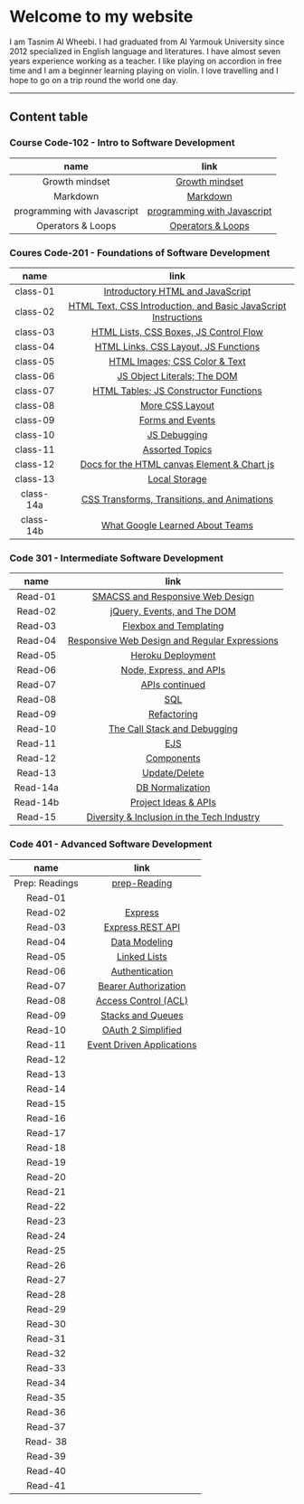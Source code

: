 # Welcome to my website
I am Tasnim Al Wheebi. I had graduated from Al Yarmouk University since 2012 specialized in English language and literatures. I have almost seven years experience working as a  teacher. I like playing on accordion in free time and I am a beginner learning playing on violin. I love travelling and I hope to go on a trip round the world one day.
 ***
 ## Content table

### Course Code-102 - Intro to Software Development

| name | link |
| :---:| :---:|
| Growth mindset | [Growth mindset](https://tasnimwheebi.github.io/Reading-Notes/102/growthminset) |
| Markdown | [Markdown](https://tasnimwheebi.github.io/Reading-Notes/102/markdown)
| programming with Javascript | [programming with Javascript ](https://tasnimwheebi.github.io/Reading-Notes/102/javascript)
| Operators & Loops | [Operators & Loops](https://tasnimwheebi.github.io/Reading-Notes/102/loops)

### Coures Code-201 - Foundations of Software Development

| name | link |
| :---:| :---:|
| class-01 | [Introductory HTML and JavaScript](https://tasnimwheebi.github.io/Reading-Notes/code-201/class-01) |
| class-02 | [ HTML Text, CSS Introduction, and Basic JavaScript Instructions](https://tasnimwheebi.github.io/Reading-Notes/code-201/class-02) 
| class-03 | [HTML Lists, CSS Boxes, JS Control Flow](https://tasnimwheebi.github.io/Reading-Notes/code-201/class-03) 
| class-04| [HTML Links, CSS Layout, JS Functions](https://tasnimwheebi.github.io/Reading-Notes/code-201/class-04)
| class-05| [ HTML Images; CSS Color & Text](https://tasnimwheebi.github.io/Reading-Notes/code-201/class-05)
| class-06| [JS Object Literals; The DOM ](https://tasnimwheebi.github.io/Reading-Notes/code-201/class-06)
| class-07| [HTML Tables; JS Constructor Functions](https://tasnimwheebi.github.io/Reading-Notes/code-201/class-07)
| class-08| [More CSS Layout](https://tasnimwheebi.github.io/Reading-Notes/code-201/class-08)
| class-09| [Forms and Events](https://tasnimwheebi.github.io/Reading-Notes/code-201/class-09)
| class-10| [JS Debugging](https://tasnimwheebi.github.io/Reading-Notes/code-201/class-10)
| class-11| [Assorted Topics](https://tasnimwheebi.github.io/Reading-Notes/code-201/class-11)
| class-12| [Docs for the HTML canvas Element & Chart js](https://tasnimwheebi.github.io/Reading-Notes/code-201/class-12)
| class-13| [Local Storage](https://tasnimwheebi.github.io/Reading-Notes/code-201/read-13)
| class-14a| [CSS Transforms, Transitions, and Animations ](https://tasnimwheebi.github.io/Reading-Notes/code-201/class-14a)
| class-14b| [What Google Learned About Teams](https://tasnimwheebi.github.io/Reading-Notes/code-201/class-14b)

### Code 301 - Intermediate Software Development

| name | link |
| :---:| :---:|
| Read-01 | [SMACSS and Responsive Web Design](https://tasnimwheebi.github.io/Reading-Notes/code-301/read-01) |
| Read-02 | [jQuery, Events, and The DOM](https://tasnimwheebi.github.io/Reading-Notes/code-301/read-02) 
| Read-03 | [Flexbox and Templating](https://tasnimwheebi.github.io/Reading-Notes/code-301/read-03) 
| Read-04| [Responsive Web Design and Regular Expressions](https://tasnimwheebi.github.io/Reading-Notes/code-301/read-04)
| Read-05| [Heroku Deployment](https://tasnimwheebi.github.io/Reading-Notes/code-301/read-05)
| Read-06| [Node, Express, and APIs](https://tasnimwheebi.github.io/Reading-Notes/code-301/read-06)
| Read-07| [ APIs continued](https://tasnimwheebi.github.io/Reading-Notes/code-301/read-07)
| Read-08| [SQL](https://tasnimwheebi.github.io/Reading-Notes/code-301/read-08)
| Read-09| [Refactoring](https://tasnimwheebi.github.io/Reading-Notes/code-301/read-09)
| Read-10| [The Call Stack and Debugging](https://tasnimwheebi.github.io/Reading-Notes/code-301/read-10)
| Read-11| [ EJS](https://tasnimwheebi.github.io/Reading-Notes/code-301/read-11)
| Read-12| [Components](https://tasnimwheebi.github.io/Reading-Notes/code-301/read-12)
| Read-13| [Update/Delete](https://tasnimwheebi.github.io/Reading-Notes/code-301/read-13)
| Read-14a| [DB Normalization](https://tasnimwheebi.github.io/Reading-Notes/code-301/read-14a)
| Read-14b| [Project Ideas & APIs](https://tasnimwheebi.github.io/Reading-Notes/code-301/read-14b)
| Read-15| [Diversity & Inclusion in the Tech Industry](https://tasnimwheebi.github.io/Reading-Notes/code-301/read-15)



### Code 401 - Advanced Software Development

| name | link |
| :---:| :---:|
| Prep: Readings  | [prep-Reading ](https://tasnimwheebi.github.io/Reading-Notes/code-401/pre-read) |
| Read-01 | [](https://tasnimwheebi.github.io/Reading-Notes/code-401/read-01) |
| Read-02 | [Express ](https://tasnimwheebi.github.io/Reading-Notes/code-401/read-02) 
| Read-03 | [Express REST API](https://tasnimwheebi.github.io/Reading-Notes/code-401/read-03) 
| Read-04| [Data Modeling ](https://tasnimwheebi.github.io/Reading-Notes/code-401/read-04)
| Read-05| [Linked Lists](https://tasnimwheebi.github.io/Reading-Notes/code-401/read-05)
| Read-06| [Authentication ](https://tasnimwheebi.github.io/Reading-Notes/code-401/read-06)
| Read-07| [ Bearer Authorization ](https://tasnimwheebi.github.io/Reading-Notes/code-401/read-07)
| Read-08| [Access Control (ACL) ](https://tasnimwheebi.github.io/Reading-Notes/code-401/read-08)
| Read-09| [Stacks and Queues ](https://tasnimwheebi.github.io/Reading-Notes/code-401/read-09)
| Read-10| [OAuth 2 Simplified ](https://tasnimwheebi.github.io/Reading-Notes/code-401/read-10)
| Read-11| [Event Driven Applications](https://tasnimwheebi.github.io/Reading-Notes/code-401/read-11)
| Read-12| [](https://tasnimwheebi.github.io/Reading-Notes/code-401/read-12)
| Read-13| [](https://tasnimwheebi.github.io/Reading-Notes/code-401/read-13)
| Read-14| [](https://tasnimwheebi.github.io/Reading-Notes/code-401/read-14)
| Read-15| [ ](https://tasnimwheebi.github.io/Reading-Notes/code-401/read-15)
| Read-16 | [ ](https://tasnimwheebi.github.io/Reading-Notes/code-401/read-16)
| Read-17 | [ ](https://tasnimwheebi.github.io/Reading-Notes/code-401/read-17)
| Read-18 | [ ](https://tasnimwheebi.github.io/Reading-Notes/code-401/read-18)
| Read-19 | [ ](https://tasnimwheebi.github.io/Reading-Notes/code-401/read-19)
| Read-20 | [ ](https://tasnimwheebi.github.io/Reading-Notes/code-401/read-20)
| Read-21 | [ ](https://tasnimwheebi.github.io/Reading-Notes/code-401/read-21)
| Read-22 | [ ](https://tasnimwheebi.github.io/Reading-Notes/code-401/read-22)
| Read-23 | [ ](https://tasnimwheebi.github.io/Reading-Notes/code-401/read-23)
| Read-24 | [ ](https://tasnimwheebi.github.io/Reading-Notes/code-401/read-24)
| Read-25 | [ ](https://tasnimwheebi.github.io/Reading-Notes/code-401/read-25)
| Read-26 | [ ](https://tasnimwheebi.github.io/Reading-Notes/code-401/read-26)
| Read-27 | [ ](https://tasnimwheebi.github.io/Reading-Notes/code-401/read-27)
| Read-28 | [ ](https://tasnimwheebi.github.io/Reading-Notes/code-401/read-28)
| Read-29 | [ ](https://tasnimwheebi.github.io/Reading-Notes/code-401/read-29)
| Read-30 | [ ](https://tasnimwheebi.github.io/Reading-Notes/code-401/read-30)
| Read-31 | [ ](https://tasnimwheebi.github.io/Reading-Notes/code-401/read-31)
| Read-32 | [ ](https://tasnimwheebi.github.io/Reading-Notes/code-401/read-32)
| Read-33 | [ ](https://tasnimwheebi.github.io/Reading-Notes/code-401/read-33)
| Read-34 | [ ](https://tasnimwheebi.github.io/Reading-Notes/code-401/read-34)
| Read-35 | [ ](https://tasnimwheebi.github.io/Reading-Notes/code-401/read-35)
| Read-36 | [ ](https://tasnimwheebi.github.io/Reading-Notes/code-401/read-36)
| Read-37 | [ ](https://tasnimwheebi.github.io/Reading-Notes/code-401/read-37)
| Read- 38| [ ](https://tasnimwheebi.github.io/Reading-Notes/code-401/read-38)
| Read-39 | [ ](https://tasnimwheebi.github.io/Reading-Notes/code-401/read-39)
| Read-40 | [ ](https://tasnimwheebi.github.io/Reading-Notes/code-401/read-40)
| Read-41| [ ](https://tasnimwheebi.github.io/Reading-Notes/code-401/read-41)
